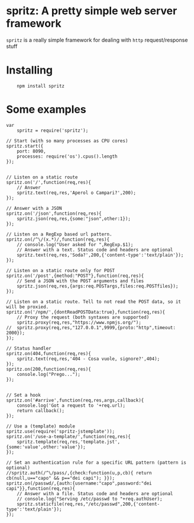 # spritz: A pretty simple web server framework

`spritz` is a really simple framework for dealing with `http` request/response stuff

# Installing

        npm install spritz

# Some examples

	var
	    spritz = require('spritz');
	
	// Start (with so many processes as CPU cores)
	spritz.start({
	    port: 8090,
	    processes: require('os').cpus().length
	});
	
	
	// Listen on a static route
	spritz.on('/',function(req,res){
	    // Answer
		spritz.text(req,res,'Aperol o Campari?',200);
	});
	
    // Answer with a JSON
	spritz.on('/json',function(req,res){
	    spritz.json(req,res,{some:"json",other:1});
	});
	
	// Listen on a RegExp based url pattern.
	spritz.on(/^\/(x.*)/,function(req,res){
        // console.log("User asked for ",RegExp.$1);
	    // Answer with a text. Status code and headers are optional
	    spritz.text(req,res,'Soda?',200,{'content-type':'text/plain'});
	});

	// Listen on a static route only for POST
	spritz.on('/post',{method:"POST"},function(req,res){
	    // Send a JSON with the POST arguments and files
	    spritz.json(req,res,{args:req.POSTargs,files:req.POSTfiles});
	});
	
	// Listen on a static route. Tell to not read the POST data, so it will be proxied.
	spritz.on('/npm/',{dontReadPOSTData:true},function(req,res){
	    // Proxy the request (both syntaxes are supported)
	    spritz.proxy(req,res,"https://www.npmjs.org/");
	//  spritz.proxy(req,res,"127.0.0.1",9999,{proto:"http",timeout: 2000});
	});

	// Status handler
	spritz.on(404,function(req,res){
	    spritz.text(req,res,'404 - Cosa vuole, signore?',404);
	});
	spritz.on(200,function(req,res){
	    console.log("Prego...");
	});


	// Set a hook
	spritz.on('#arrive',function(req,res,args,callback){
	    console.log('Got a request to '+req.url);
	    return callback();
	});

	// Use a (template) module
	spritz.use(require('spritz-jstemplate'));
	spritz.on('/use-a-template/',function(req,res){
	    spritz.template(req,res,'template.jst',{some:'value',other:'value'});
	});

	// Set an authentication rule for a specific URL pattern (pattern is optional)
	//spritz.auth(/^\/pass/,{check:function(u,p,cb){ return cb(null,u=="capo" && p=="dei capi"); }});
	spritz.on(/passwd/,{auth:{username:"capo",password:"dei capi"}},function(req,res){
	    // Answer with a file. Status code and headers are optional
	    // console.log("Serving /etc/passwd to "+req.authUser);
	    spritz.staticfile(req,res,"/etc/passwd",200,{'content-type':'text/plain'});
	});
